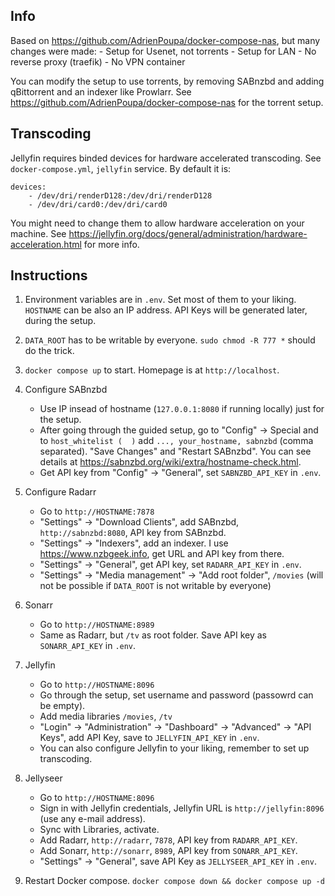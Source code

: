 ## Info

Based on https://github.com/AdrienPoupa/docker-compose-nas, but many changes were made:
	- Setup for Usenet, not torrents
	- Setup for LAN
	- No reverse proxy (traefik)
	- No VPN container

You can modify the setup to use torrents, by removing SABnzbd and adding qBittorrent and an indexer like Prowlarr. See https://github.com/AdrienPoupa/docker-compose-nas for the torrent setup.

## Transcoding

Jellyfin requires binded devices for hardware accelerated transcoding. See `docker-compose.yml`, `jellyfin` service. By default it is:

```
devices:
	- /dev/dri/renderD128:/dev/dri/renderD128
	- /dev/dri/card0:/dev/dri/card0
```

You might need to change them to allow hardware acceleration on your machine. See https://jellyfin.org/docs/general/administration/hardware-acceleration.html for more info.

## Instructions

1. Environment variables are in `.env`. Set most of them to your liking. `HOSTNAME` can be also an IP address. API Keys will be generated later, during the setup.

2. `DATA_ROOT` has to be writable by everyone. `sudo chmod -R 777 *` should do the trick.

3. `docker compose up` to start. Homepage is at `http://localhost`.

4. Configure SABnzbd
	- Use IP insead of hostname (`127.0.0.1:8080` if running locally) just for the setup.
	- After going through the guided setup, go to "Config" -> Special and to `host_whitelist (  )` add `..., your_hostname, sabnzbd` (comma separated). "Save Changes" and "Restart SABnzbd". You can see details at https://sabnzbd.org/wiki/extra/hostname-check.html.
	- Get API key from "Config" -> "General", set `SABNZBD_API_KEY` in `.env`.
2. Configure Radarr
	- Go to `http://HOSTNAME:7878`
	- "Settings" -> "Download Clients", add SABnzbd, `http://sabnzbd:8080`, API key from SABnzbd.
	- "Settings" -> "Indexers", add an indexer. I use https://www.nzbgeek.info, get URL and API key from there.
	- "Settings" -> "General", get API key, set `RADARR_API_KEY` in `.env`.
	- "Settings" -> "Media management" -> "Add root folder", `/movies` (will not be possible if `DATA_ROOT` is not writable by everyone)
3. Sonarr
	- Go to `http://HOSTNAME:8989`
	- Same as Radarr, but `/tv` as root folder. Save API key as `SONARR_API_KEY` in `.env`.
4. Jellyfin
	- Go to `http://HOSTNAME:8096`
	- Go through the setup, set username and password (passowrd can be empty).
	- Add media libraries `/movies`, `/tv`
	- "Login" -> "Administration" -> "Dashboard" -> "Advanced" -> "API Keys", add API Key, save to `JELLYFIN_API_KEY` in `.env`.
	- You can also configure Jellyfin to your liking, remember to set up transcoding.
5. Jellyseer
	- Go to `http://HOSTNAME:8096`
	- Sign in with Jellyfin credentials, Jellyfin URL is `http://jellyfin:8096` (use any e-mail address).
	- Sync with Libraries, activate.
    - Add Radarr, `http://radarr`, `7878`, API key from `RADARR_API_KEY`.
	- Add Sonarr, `http://sonarr`, `8989`, API key from `SONARR_API_KEY`.
    - "Settings" -> "General", save API Key as `JELLYSEER_API_KEY` in `.env`.
6. Restart Docker compose. `docker compose down && docker compose up -d`
